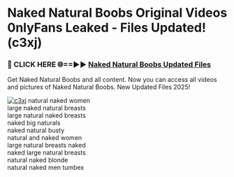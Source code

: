 # Naked Natural Boobs Original Videos 0nlyFans Leaked - Files Updated! (c3xj)

<h3>🔴 CLICK HERE 🌐==►► <a href="https://tinyurl.com/up5wt9bj" rel="nofollow">Naked Natural Boobs Updated Files</a></h3>

Get Naked Natural Boobs and all content. Now you can access all videos and pictures of Naked Natural Boobs. New Updated Files 2025!

[![c3xj](https://i.imgur.com/ABiUzMV.gif)](https://tinyurl.com/up5wt9bj)
natural naked women<br>
large naked natural breasts<br>
large natural naked breasts<br>
naked big naturals<br>
naked natural busty<br>
natural and naked women<br>
large natural breasts naked<br>
naked large natural breasts<br>
natural naked blonde<br>
natural naked men tumbex